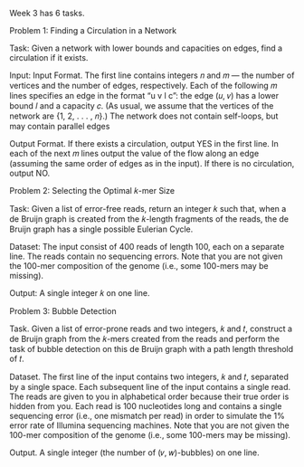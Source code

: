 Week 3 has 6 tasks.

Problem 1:
Finding a Circulation in a Network

Task: Given a network with lower bounds and capacities on edges, find a circulation if it exists.

Input: Input Format. The first line contains integers 𝑛 and 𝑚 — the number of vertices and the number of edges,
       respectively. Each of the following 𝑚 lines specifies an edge in the format “u v l c”: the edge (𝑢, 𝑣)
       has a lower bound 𝑙 and a capacity 𝑐. (As usual, we assume that the vertices of the network are
       {1, 2, . . . , 𝑛}.) The network does not contain self-loops, but may contain parallel edges

Output Format. If there exists a circulation, output YES in the first line. In each of the next 𝑚 lines output
the value of the flow along an edge (assuming the same order of edges as in the input). If there is no
circulation, output NO.

Problem 2:
Selecting the Optimal 𝑘-mer Size

Task: Given a list of error-free reads, return an integer 𝑘 such that, when a de Bruijn graph is created from
the 𝑘-length fragments of the reads, the de Bruijn graph has a single possible Eulerian Cycle.

Dataset: The input consist of 400 reads of length 100, each on a separate line. The reads contain no
sequencing errors. Note that you are not given the 100-mer composition of the genome (i.e., some
100-mers may be missing).

Output: A single integer 𝑘 on one line.

Problem 3:
Bubble Detection

Task. Given a list of error-prone reads and two integers, 𝑘 and 𝑡, construct a de Bruijn graph from the
𝑘-mers created from the reads and perform the task of bubble detection on this de Bruijn graph with
a path length threshold of 𝑡.

Dataset. The first line of the input contains two integers, 𝑘 and 𝑡, separated by a single space. Each
subsequent line of the input contains a single read. The reads are given to you in alphabetical order
because their true order is hidden from you. Each read is 100 nucleotides long and contains a single
sequencing error (i.e., one mismatch per read) in order to simulate the 1% error rate of Illumina
sequencing machines. Note that you are not given the 100-mer composition of the genome (i.e., some
100-mers may be missing).

Output. A single integer (the number of (𝑣, 𝑤)-bubbles) on one line.



